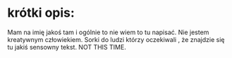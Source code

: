 # krótki opis:
Mam na imię jakoś tam i ogólnie to nie wiem to tu napisać. Nie jestem kreatywnym człowiekiem. Sorki do ludzi którzy oczekiwali , że znajdzie się tu jakiś sensowny tekst. NOT THIS TIME.
